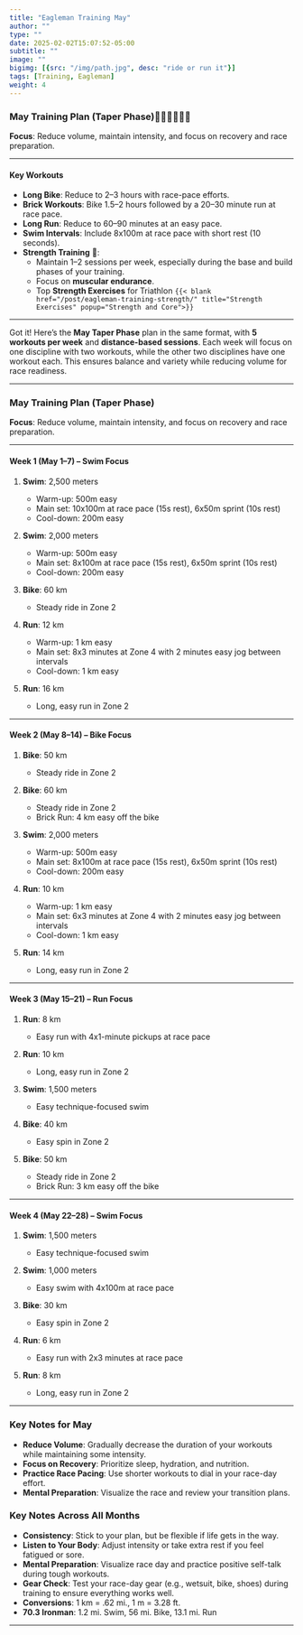 ```yaml
---
title: "Eagleman Training May"
author: ""
type: ""
date: 2025-02-02T15:07:52-05:00
subtitle: ""
image: ""
bigimg: [{src: "/img/path.jpg", desc: "ride or run it"}]
tags: [Training, Eagleman]
weight: 4
---
```

### **May Training Plan (Taper Phase)**🏊‍♂️🚴‍♂️🏃‍♂️
**Focus**: Reduce volume, maintain intensity, and focus on recovery and race preparation.

---


#### **Key Workouts**  
- **Long Bike**: Reduce to 2–3 hours with race-pace efforts.  
- **Brick Workouts**: Bike 1.5–2 hours followed by a 20–30 minute run at race pace.  
- **Long Run**: Reduce to 60–90 minutes at an easy pace.  
- **Swim Intervals**: Include 8x100m at race pace with short rest (10 seconds).
- **Strength Training** 💪:
   - Maintain 1–2 sessions per week, especially during the base and build phases of your training.
   - Focus on **muscular endurance**.  
   - Top **Strength Exercises** for Triathlon `{{< blank  href="/post/eagleman-training-strength/" title="Strength Exercises" popup="Strength and Core">}}`

---

Got it! Here’s the **May Taper Phase** plan in the same format, with **5 workouts per week** and **distance-based sessions**. Each week will focus on one discipline with two workouts, while the other two disciplines have one workout each. This ensures balance and variety while reducing volume for race readiness.

---

### **May Training Plan (Taper Phase)**  
**Focus**: Reduce volume, maintain intensity, and focus on recovery and race preparation.

---

#### **Week 1 (May 1–7) – Swim Focus**  
1. **Swim**: 2,500 meters  
   - Warm-up: 500m easy  
   - Main set: 10x100m at race pace (15s rest), 6x50m sprint (10s rest)  
   - Cool-down: 200m easy  

2. **Swim**: 2,000 meters  
   - Warm-up: 500m easy  
   - Main set: 8x100m at race pace (15s rest), 6x50m sprint (10s rest)  
   - Cool-down: 200m easy  

3. **Bike**: 60 km  
   - Steady ride in Zone 2  

4. **Run**: 12 km  
   - Warm-up: 1 km easy  
   - Main set: 8x3 minutes at Zone 4 with 2 minutes easy jog between intervals  
   - Cool-down: 1 km easy  

5. **Run**: 16 km  
   - Long, easy run in Zone 2  

---

#### **Week 2 (May 8–14) – Bike Focus**  
1. **Bike**: 50 km  
   - Steady ride in Zone 2  

2. **Bike**: 60 km  
   - Steady ride in Zone 2  
   - Brick Run: 4 km easy off the bike  

3. **Swim**: 2,000 meters  
   - Warm-up: 500m easy  
   - Main set: 8x100m at race pace (15s rest), 6x50m sprint (10s rest)  
   - Cool-down: 200m easy  

4. **Run**: 10 km  
   - Warm-up: 1 km easy  
   - Main set: 6x3 minutes at Zone 4 with 2 minutes easy jog between intervals  
   - Cool-down: 1 km easy  

5. **Run**: 14 km  
   - Long, easy run in Zone 2  

---

#### **Week 3 (May 15–21) – Run Focus**  
1. **Run**: 8 km  
   - Easy run with 4x1-minute pickups at race pace  

2. **Run**: 10 km  
   - Long, easy run in Zone 2  

3. **Swim**: 1,500 meters  
   - Easy technique-focused swim  

4. **Bike**: 40 km  
   - Easy spin in Zone 2  

5. **Bike**: 50 km  
   - Steady ride in Zone 2  
   - Brick Run: 3 km easy off the bike  

---

#### **Week 4 (May 22–28) – Swim Focus**  
1. **Swim**: 1,500 meters  
   - Easy technique-focused swim  

2. **Swim**: 1,000 meters  
   - Easy swim with 4x100m at race pace  

3. **Bike**: 30 km  
   - Easy spin in Zone 2  

4. **Run**: 6 km  
   - Easy run with 2x3 minutes at race pace  

5. **Run**: 8 km  
   - Long, easy run in Zone 2  

---

### **Key Notes for May**  
- **Reduce Volume**: Gradually decrease the duration of your workouts while maintaining some intensity.  
- **Focus on Recovery**: Prioritize sleep, hydration, and nutrition.  
- **Practice Race Pacing**: Use shorter workouts to dial in your race-day effort.  
- **Mental Preparation**: Visualize the race and review your transition plans.

### **Key Notes Across All Months**  
- **Consistency**: Stick to your plan, but be flexible if life gets in the way.  
- **Listen to Your Body**: Adjust intensity or take extra rest if you feel fatigued or sore.  
- **Mental Preparation**: Visualize race day and practice positive self-talk during tough workouts.  
- **Gear Check**: Test your race-day gear (e.g., wetsuit, bike, shoes) during training to ensure everything works well.
- **Conversions**: 1 km = .62 mi., 1 m = 3.28 ft.
- **70.3 Ironman**: 1.2 mi. Swim, 56 mi. Bike, 13.1 mi. Run

---
  